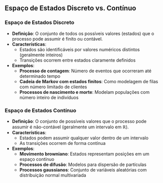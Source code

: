## Espaço de Estados Discreto vs. Contínuo

### Espaço de Estados Discreto

- **Definição**: O conjunto de todos os possíveis valores (estados) que o processo pode assumir é finito ou contável.
- **Características**:
    - Estados são identificáveis por valores numéricos distintos (geralmente inteiros)
    - Transições ocorrem entre estados claramente definidos
- **Exemplos**:
    - **Processo de contagem**: Número de eventos que ocorreram até determinado tempo
    - **Cadeia de Markov com estados finitos**: Como modelagem de filas com número limitado de clientes
    - **Processos de nascimento e morte**: Modelam populações com número inteiro de indivíduos

### Espaço de Estados Contínuo

- **Definição**: O conjunto de possíveis valores que o processo pode assumir é não-contável (geralmente um intervalo em ℝ).
- **Características**:
    - Estados podem assumir qualquer valor dentro de um intervalo
    - As transições ocorrem de forma contínua
- **Exemplos**:
    - **Movimento browniano**: Estados representam posições em um espaço contínuo
    - **Processos de difusão**: Modelos para dispersão de partículas
    - **Processos gaussianos**: Conjunto de variáveis aleatórias com distribuição normal multivariada
